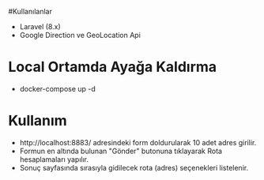#Kullanılanlar
* Laravel (8.x)
* Google Direction ve GeoLocation Api

# Local Ortamda Ayağa Kaldırma
* docker-compose up -d

# Kullanım
* http://localhost:8883/ adresindeki form doldurularak 10 adet adres girilir.
* Formun en altında bulunan "Gönder" butonuna tıklayarak Rota hesaplamaları yapılır.
* Sonuç sayfasında sırasıyla gidilecek rota (adres) seçenekleri listelenir.
